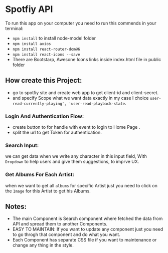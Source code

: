 # Spotfiy API
  To run this app on your computer you need to run this commends in your terminal:
  - `npm install` to install node-model folder
  - `npm install axios`
  - `npm install react-router-dom@6`
  - `npm install react-icons --save`
  -  There are Bootstarp, Awesone Icons links inside index.html file in public folder
  
## How create this Project:
- go to spotfiy site and create web app to get client-id and client-secret.
- and specify Scope what we want data exactly in my case I choice `user-read-currently-playing', 'user-read-playback-state`.
  
### Login And Authentication Flow:
- create button to for handle with event to login to Home Page .
- split the url to get Token for authentication.

### Search Input:
we can get data when we write any character in this input field, With `Dropdown` to help users and give them suggestions, to imprve UX.

### Get Albums For Each Artist: 
when we want to get all `albums` for specific Artist just you need to click on the `Image` for this Artist to get his Albums.

## Notes:
- The main Component is Search component where fetched the data from API and spread them to another Components.
- EASY TO MAINTAIN: If you want to update any component just you need to go throgh that component and do what you want.
- Each Component has separate CSS file if you want to maintenance or change any thing in the style.
